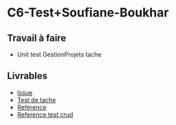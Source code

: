 # C6-Test+Soufiane-Boukhar

## Travail à faire

- Unit test GestionProjets tache

## Livrables

- [Issue](https://github.com/labs-web/prototype/issues/42)
- [Test de tache](https://github.com/labs-web/prototype/blob/develop/app/tests/Feature/GestionProjets/taskTest.php)
- [Reference](https://stackoverflow.com/questions/66379002/phpunit-how-to-test-a-repository)
- [Reference test crud](https://jsdecena.medium.com/crud-unit-testing-in-laravel-5-ac286f592cfd)





